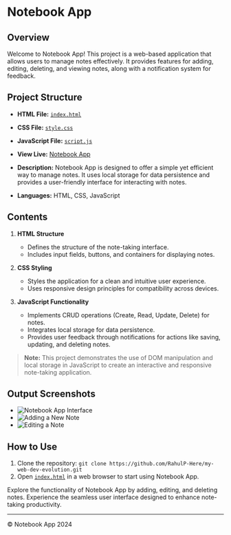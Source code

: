 # Notebook App

## Overview

Welcome to Notebook App! This project is a web-based application that allows users to manage notes effectively. It provides features for adding, editing, deleting, and viewing notes, along with a notification system for feedback.

## Project Structure

- **HTML File:** [`index.html`](index.html)

- **CSS File:** [`style.css`](style.css)

- **JavaScript File:** [`script.js`](script.js)

- **View Live:** [Notebook App](https://rahulp-here.github.io/my-web-dev-evolution.github.io/Project-9/index.html)

- **Description:** Notebook App is designed to offer a simple yet efficient way to manage notes. It uses local storage for data persistence and provides a user-friendly interface for interacting with notes.

- **Languages:** HTML, CSS, JavaScript

## Contents

1. **HTML Structure**
   - Defines the structure of the note-taking interface.
   - Includes input fields, buttons, and containers for displaying notes.

2. **CSS Styling**
   - Styles the application for a clean and intuitive user experience.
   - Uses responsive design principles for compatibility across devices.

3. **JavaScript Functionality**
   - Implements CRUD operations (Create, Read, Update, Delete) for notes.
   - Integrates local storage for data persistence.
   - Provides user feedback through notifications for actions like saving, updating, and deleting notes.

> **Note:** This project demonstrates the use of DOM manipulation and local storage in JavaScript to create an interactive and responsive note-taking application.

## Output Screenshots

- ![Notebook App Interface](./assets/screenshots/interface.png)
- ![Adding a New Note](./assets/screenshots/add-note.png)
- ![Editing a Note](./assets/screenshots/edit-note.png)

## How to Use

1. Clone the repository: `git clone https://github.com/RahulP-Here/my-web-dev-evolution.git`
2. Open [`index.html`](index.html) in a web browser to start using Notebook App.

Explore the functionality of Notebook App by adding, editing, and deleting notes. Experience the seamless user interface designed to enhance note-taking productivity.

---

&copy; Notebook App 2024
